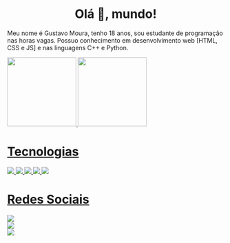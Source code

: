 <h1 align="center">Olá 👋, mundo!</h1>

Meu nome é Gustavo Moura, tenho 18 anos, sou estudante de programação nas horas vagas. Possuo conhecimento em desenvolvimento web [HTML, CSS e JS] e nas linguagens C++ e Python.

<div>
  <a href="https://github.com/gmdot">
  <img height="160em" src="https://github-readme-stats.vercel.app/api?username=gmdot&show_icons=true&theme=merko&include_all_commits=true&count_private=true"/>
  <img height="160em" src="https://github-readme-stats.vercel.app/api/top-langs/?username=gmdot&layout=compact&langs_count=8&theme=merko"/>
</div>

<div>
  <h1>Tecnologias</h1>
  <img src="https://img.shields.io/badge/HTML5-E34F26?style=for-the-badge&logo=html5&logoColor=white">
  <img src="https://img.shields.io/badge/CSS3-1572B6?style=for-the-badge&logo=css3&logoColor=white">
  <img src="https://img.shields.io/badge/JavaScript-323330?style=for-the-badge&logo=javascript&logoColor=F7DF1E">
  <img src="https://img.shields.io/badge/C%2B%2B-00599C?style=for-the-badge&logo=c%2B%2B&logoColor=white">
  <img src="https://img.shields.io/badge/Python-FFD43B?style=for-the-badge&logo=python&logoColor=blue">
</div>
        
<div>
  <h1>Redes Sociais</h1>
    <a href="https://instagram.com/gmdot_">
      <img src="https://img.shields.io/badge/Instagram-E4405F?style=for-the-badge&logo=instagram&logoColor=white"></img>
    </a>
  <br>
  <a href="https://www.linkedin.com/in/gmdot/">
    <img src="https://img.shields.io/badge/LinkedIn-0077B5?style=for-the-badge&logo=linkedin&logoColor=white"></img>
  </a>
  <br>
  <a href="https://open.spotify.com/user/iyq6kn1zost04hb2o8jbt2ahh?si=bd226ca72eb0488e">
    <img src="https://img.shields.io/badge/Spotify-1ED760?&style=for-the-badge&logo=spotify&logoColor=white"></img>
  </a>
</div>
